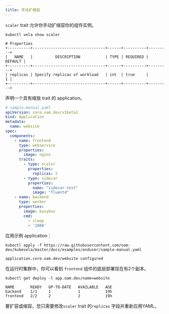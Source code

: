 ```yaml
---
title: 手动扩缩容
---
```


`scaler` trait 允许你手动扩缩容你的组件实例。

```shell
kubectl vela show scaler 
```
```console
# Properties
+----------+--------------------------------+------+----------+---------+
|   NAME   |          DESCRIPTION           | TYPE | REQUIRED | DEFAULT |
+----------+--------------------------------+------+----------+---------+
| replicas | Specify replicas of workload   | int  | true     |       1 |
+----------+--------------------------------+------+----------+---------+
```

声明一个具有缩放 trait 的 application。

```yaml
# sample-manual.yaml
apiVersion: core.oam.dev/v1beta1
kind: Application
metadata:
  name: website
spec:
  components:
    - name: frontend
      type: webservice
      properties:
        image: nginx
      traits:
        - type: scaler
          properties:
            replicas: 2
        - type: sidecar
          properties:
            name: "sidecar-test"
            image: "fluentd"
    - name: backend
      type: worker
      properties:
        image: busybox
        cmd:
          - sleep
          - '1000'
```

应用示例 application：

```shell
kubectl apply -f https://raw.githubusercontent.com/oam-dev/kubevela/master/docs/examples/enduser/sample-manual.yaml
```
```console
application.core.oam.dev/website configured
```

在运行时集群中，你可以看到 `frontend` 组件的底层部署现在有2个副本。

```shell
kubectl get deploy -l app.oam.dev/name=website
```
```console
NAME       READY   UP-TO-DATE   AVAILABLE   AGE
backend    1/1     1            1           19h
frontend   2/2     2            2           19h
```

要扩容或缩容，您只需要修改`scaler` trait 的`replicas` 字段并重新应用YAML。
